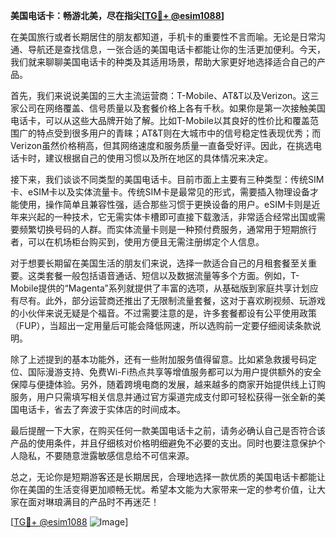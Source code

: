 **美国电话卡：畅游北美，尽在指尖[[TG💪+ @esim1088](https://t.me/s/esim1088)]**

在美国旅行或者长期居住的朋友都知道，手机卡的重要性不言而喻。无论是日常沟通、导航还是查找信息，一张合适的美国电话卡都能让你的生活更加便利。今天，我们就来聊聊美国电话卡的种类及其适用场景，帮助大家更好地选择适合自己的产品。

首先，我们来说说美国的三大主流运营商：T-Mobile、AT&T以及Verizon。这三家公司在网络覆盖、信号质量以及套餐价格上各有千秋。如果你是第一次接触美国电话卡，可以从这些大品牌开始了解。比如T-Mobile以其良好的性价比和覆盖范围广的特点受到很多用户的青睐；AT&T则在大城市中的信号稳定性表现优秀；而Verizon虽然价格稍高，但其网络速度和服务质量一直备受好评。因此，在挑选电话卡时，建议根据自己的使用习惯以及所在地区的具体情况来决定。

接下来，我们谈谈不同类型的美国电话卡。目前市面上主要有三种类型：传统SIM卡、eSIM卡以及实体流量卡。传统SIM卡是最常见的形式，需要插入物理设备才能使用，操作简单且兼容性强，适合那些习惯于更换设备的用户。eSIM卡则是近年来兴起的一种技术，它无需实体卡槽即可直接下载激活，非常适合经常出国或需要频繁切换号码的人群。而实体流量卡则是一种预付费服务，通常用于短期旅行者，可以在机场柜台购买到，使用方便且无需注册绑定个人信息。

对于想要长期留在美国生活的朋友们来说，选择一款适合自己的月租套餐至关重要。这类套餐一般包括语音通话、短信以及数据流量等多个方面。例如，T-Mobile提供的“Magenta”系列就提供了丰富的选项，从基础版到家庭共享计划应有尽有。此外，部分运营商还推出了无限制流量套餐，这对于喜欢刷视频、玩游戏的小伙伴来说无疑是个福音。不过需要注意的是，许多套餐都设有公平使用政策（FUP），当超出一定用量后可能会降低网速，所以选购前一定要仔细阅读条款说明。

除了上述提到的基本功能外，还有一些附加服务值得留意。比如紧急救援号码定位、国际漫游支持、免费Wi-Fi热点共享等增值服务都可以为用户提供额外的安全保障与便捷体验。另外，随着跨境电商的发展，越来越多的商家开始提供线上订购服务，用户只需填写相关信息并通过官方渠道完成支付即可轻松获得一张全新的美国电话卡，省去了奔波于实体店的时间成本。

最后提醒一下大家，在购买任何一款美国电话卡之前，请务必确认自己是否符合该产品的使用条件，并且仔细核对价格明细避免不必要的支出。同时也要注意保护个人隐私，不要随意泄露敏感信息给不可信来源。

总之，无论你是短期游客还是长期居民，合理地选择一款优质的美国电话卡都能让你在美国的生活变得更加顺畅无忧。希望本文能为大家带来一定的参考价值，让大家在面对琳琅满目的产品时不再迷茫！

[[TG💪+ @esim1088](https://t.me/s/esim1088) ![Image](https://i.postimg.cc/4NQfJmqS/Snipaste-2025-05-13-00-14-12.png)]